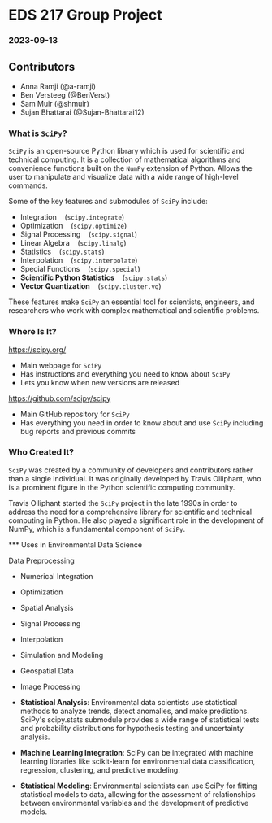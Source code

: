 # EDS 217 Group Project
### 2023-09-13

## Contributors
- Anna Ramji (@a-ramji)
- Ben Versteeg (@BenVerst)
- Sam Muir (@shmuir)
- Sujan Bhattarai (@Sujan-Bhattarai12)


### What is `SciPy`?
`SciPy` is an open-source Python library which is used for scientific and technical computing. It is a collection of mathematical algorithms and convenience functions built on the `NumPy` extension of Python. Allows the user to manipulate and visualize data with a wide range of high-level commands.

Some of the key features and submodules of `SciPy` include:
- Integration&nbsp;&nbsp;&nbsp; (`scipy.integrate`)
- Optimization&nbsp;&nbsp;&nbsp; (`scipy.optimize`)
- Signal Processing&nbsp;&nbsp;&nbsp; (`scipy.signal`)
- Linear Algebra&nbsp;&nbsp;&nbsp; (`scipy.linalg`)
- Statistics&nbsp;&nbsp;&nbsp; (`scipy.stats`)
- Interpolation&nbsp;&nbsp;&nbsp; (`scipy.interpolate`)
- Special Functions&nbsp;&nbsp;&nbsp; (`scipy.special`)
- **Scientific Python Statistics**&nbsp;&nbsp;&nbsp; (`scipy.stats`)
- **Vector Quantization**&nbsp;&nbsp;&nbsp; (`scipy.cluster.vq`)

These features make `SciPy` an essential tool for scientists, engineers, and researchers who work with complex mathematical and scientific problems.


### Where Is It?
https://scipy.org/
- Main webpage for `SciPy`
- Has instructions and everything you need to know about `SciPy`
- Lets you know when new versions are released

https://github.com/scipy/scipy
- Main GitHub repository for `SciPy`
- Has everything you need in order to know about and use `SciPy` including bug reports and previous commits



### Who Created It?
`SciPy` was created by a community of developers and contributors rather than a single individual. It was originally developed by Travis Olliphant, who is a prominent figure in the Python scientific computing community. 

Travis Olliphant started the `SciPy` project in the late 1990s in order to address the need for a comprehensive library for scientific and technical computing in Python. He also played a significant role in the development of NumPy, which is a fundamental component of `SciPy`.

*** Uses in Environmental Data Science

Data Preprocessing

-	Numerical Integration

-	Optimization

-	Spatial Analysis

-	Signal Processing

-	Interpolation

-	Simulation and Modeling

-	Geospatial Data

-	Image Processing

-	**Statistical Analysis**: Environmental data scientists use statistical methods to analyze trends, detect anomalies, and make predictions. SciPy's scipy.stats submodule provides a wide range of statistical tests and probability distributions for hypothesis testing and uncertainty analysis.

-	**Machine Learning Integration**: SciPy can be integrated with machine learning libraries like scikit-learn for environmental data classification, regression, clustering, and predictive modeling.

-	**Statistical Modeling**: Environmental scientists can use SciPy for fitting statistical models to data, allowing for the assessment of relationships between environmental variables and the development of predictive models.


